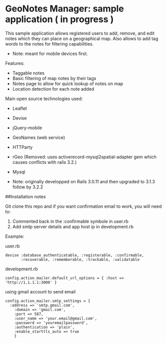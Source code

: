 # GeoNotes Manager: sample application ( in progress )

This sample application allows registered users to add, remove, and edit notes which they can place on a geographical map. 
Also allows to add tag words to the notes for filtering capabilities.

* Note: meant for mobile devices first.

Features:
* Taggable notes
* Basic filtering of map notes by their tags
* Notes page to allow for quick lookup of notes on map
* Location detection for each note added


Main open source technologies used:

* Leaflet
* Devise
* jQuery-mobile
* GeoNames (web service)
* HTTParty
* rGeo (Removed: uses activerecord-mysql2spatial-adapter gem which causes conflicts with rails 3.2.)
* Mysql

* Note: originally developped on Rails 3.0.11 and then upgraded to 3.1.3 follow by 3.2.2

##Installation notes

Git clone this repo and if you want confirmation email to work, you will need to:
1. Commented back in the :confirmable symbole in user.rb
2. Add smtp server details and app host ip in development.rb

Example:


user.rb

    devise :database_authenticatable, :registerable, :confirmable,
           :recoverable, :rememberable, :trackable, :validatable

development.rb

    config.action_mailer.default_url_options = { :host => 'http://1.1.1.1:3000' }
  
using gmail account to send email
 
    config.action_mailer.smtp_settings = {
      :address => 'smtp.gmail.com',
	    :domain => 'gmail.com',
	    :port => 587,
	    :user_name => 'your.email@gmail.com',
	    :password => 'youremailpassword',
	    :authentication => 'plain',
	    :enable_starttls_auto => true
	    }
